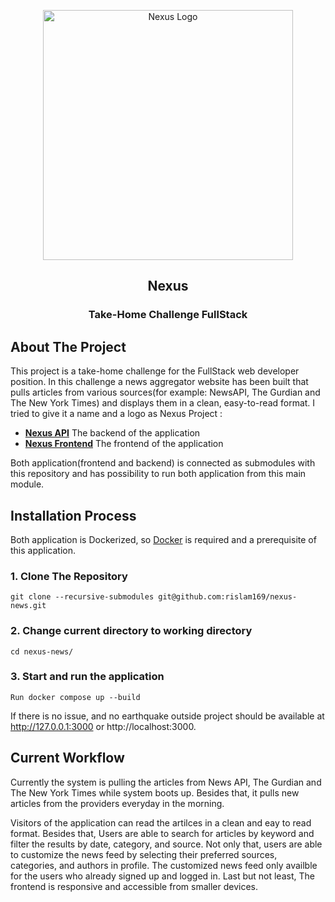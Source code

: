 <p align="center"><a href="#" onclick="alert('Project is not deployed')" target="_blank"><img src="https://i.ibb.co/k266Mg9/logo.png" width="400" alt="Nexus Logo"></a></p>

<p align="center">
<h2 style="text-align:center">Nexus</h2>
<h3 style="text-align:center">Take-Home Challenge FullStack</h3>
</p>

## About The Project

This project is a take-home challenge for the FullStack web developer position. In this challenge a news aggregator website has been built that pulls articles from various sources(for example: NewsAPI, The Gurdian and The New York Times) and displays them in a clean, easy-to-read format. I tried to give it a name and a logo as Nexus Project :

- **[Nexus API](https://github.com/rislam169/nexus-api)** The backend of the application
- **[Nexus Frontend](https://github.com/rislam169/nexus-news)** The frontend of the application

Both application(frontend and backend) is connected as submodules with this repository and has possibility to run both application from this main module.

## Installation Process

Both application is Dockerized, so [Docker](https://docs.docker.com/get-docker/) is required and a prerequisite of this application.

### 1. Clone The Repository

```
git clone --recursive-submodules git@github.com:rislam169/nexus-news.git
```

### 2. Change current directory to working directory

```
cd nexus-news/
```

### 3. Start and run the application

```
Run docker compose up --build
```

If there is no issue, and no earthquake outside project should be available at http://127.0.0.1:3000 or http://localhost:3000.

## Current Workflow

Currently the system is pulling the articles from News API, The Gurdian and The New York Times while system boots up. Besides that, it pulls new articles from the providers everyday in the morning.

Visitors of the application can read the artilces in a clean and eay to read format. Besides that, Users are able to search for articles by keyword and filter the results by date, category, and source. Not only that, users are able to customize the news feed by selecting their preferred sources, categories, and authors in profile. The customized news feed only availble for the users who already signed up and logged in. Last but not least, The frontend is responsive and accessible from smaller devices.
